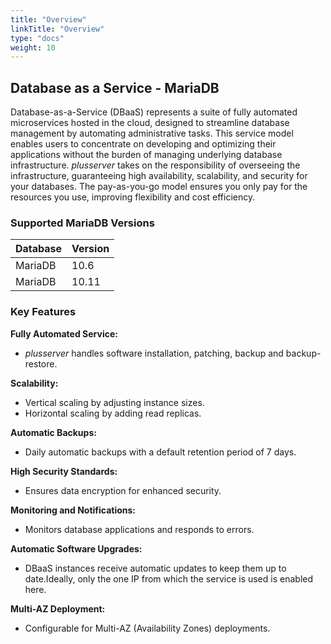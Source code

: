 ```yaml
---
title: "Overview"
linkTitle: "Overview"
type: "docs"
weight: 10
---
```


## Database as a Service - MariaDB

Database-as-a-Service (DBaaS) represents a suite of fully automated microservices hosted in the cloud, designed to streamline database management by automating administrative tasks. This service model enables users to concentrate on developing and optimizing their applications without the burden of managing underlying database infrastructure. *plusserver* takes on the responsibility of overseeing the infrastructure, guaranteeing high availability, scalability, and security for your databases. The pay-as-you-go model ensures you only pay for the resources you use, improving flexibility and cost efficiency.

### Supported MariaDB Versions

| Database  | Version |
|-----------|---------|
| MariaDB   | 10.6    |
| MariaDB   | 10.11   |

### Key Features  

**Fully Automated Service:**

- *plusserver* handles software installation, patching, backup and backup-restore.

**Scalability:**

- Vertical scaling by adjusting instance sizes.
- Horizontal scaling by adding read replicas.

**Automatic Backups:**

- Daily automatic backups with a default retention period of 7 days.

**High Security Standards:**

- Ensures data encryption for enhanced security.

**Monitoring and Notifications:**

- Monitors database applications and responds to errors.

**Automatic Software Upgrades:**

- DBaaS instances receive automatic updates to keep them up to date.Ideally, only the one IP from which the service is used is enabled here.

**Multi-AZ Deployment:**

- Configurable for Multi-AZ (Availability Zones) deployments.
